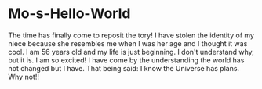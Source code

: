 # Mo-s-Hello-World
The time has finally come to reposit the tory!
I have stolen the identity of my niece because she resembles me when I was her age and I thought it was cool.
I am 56 years old and my life is just beginning. I don't understand why, but it is. I am so excited!
I have come by the understanding the world has not changed but I have. That being said: I know the Universe has plans.
Why not!!
